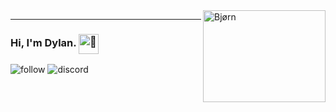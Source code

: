 <img align=right src="https://media4.giphy.com/media/IThjAlJnD9WNO/giphy.gif?cid=ecf05e47snkwqwo2gdlbclf7wo2rob11r4xg8ux4g1oj21ix&ep=v1_gifs_related&rid=giphy.gif&ct=g" alt="Bjørn" width="196" height="147" />

---

### Hi, I'm Dylan. <img align=center src="https://fonts.gstatic.com/s/e/notoemoji/latest/1f419/512.gif" alt="🐙" width="32" height="32">

![follow](https://img.shields.io/github/followers/dyluc?color=236ad3&style=for-the-badge&logo=github&label=Follow)
![discord](https://dcbadge.vercel.app/api/shield/802316618951557121&?theme=clean)
